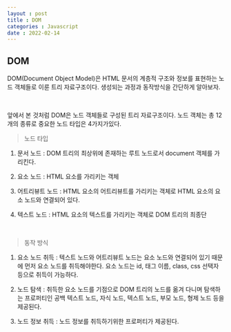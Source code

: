 ```yaml
---
layout : post
title : DOM
categories : Javascript
date : 2022-02-14
---
```

## DOM

DOM(Document Object Model)은 HTML 문서의 계층적 구조와 정보를 표현하는 노드 객체들로 이룬 트리 자료구조이다. 생성되는 과정과 동작방식을 간단하게 알아보자.

<br>

앞에서 본 것처럼 DOM은 노드 객체들로 구성된 트리 자료구조이다. 노드 객체는 총 12개의 종류로 중요한 노드 타입은 4가지가있다.

> 노드 타입

1. 문서 노드 : DOM 트리의 최상위에 존재하는 루트 노드로서 document 객체를 가리킨다.<br>

2. 요소 노드 : HTML 요소를 가리키는 객체<br>

3. 어트리뷰트 노드 : HTML 요소의 어트리뷰트를 가리키는 객체로 HTML 요소의 요소 노드와 연결되어 있다.<br>

4. 텍스트 노드 : HTML 요소의 텍스트를 가리키는 객체로 DOM 트리의 최종단

<br>

> 동작 방식

1. 요소 노드 취득 : 텍스트 노드와 어트리뷰트 노드는 요소 노드와 연결되어 있기 때문에 먼저 요소 노드를 취득해야한다. 요소 노드는 id, 태그 이름, class, css 선택자 등으로 취득이 가능하다.<br>

2. 노드 탐색 : 취득한 요소 노드를 기점으로 DOM 트리의 노드를 옮겨 다니며 탐색하는 프로퍼티인 공백 텍스트 노드, 자식 노드, 텍스트 노드, 부모 노드, 형제 노드 등을 제공된다.<br>

3. 노드 정보 취득 : 노드 정보를 취득하기위한 프로퍼티가 제공된다.

